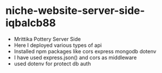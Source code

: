 # niche-website-server-side-iqbalcb88

- Mrittika Pottery Server Side
- Here I deployed various types of api
- Installed npm packages like cors express mongodb dotenv
- I have used express.json() and cors as middleware
- used dotenv for protect db auth

